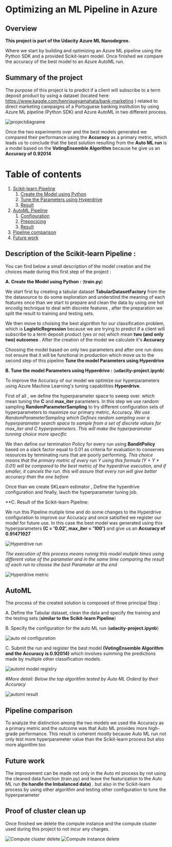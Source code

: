 # Optimizing an ML Pipeline in Azure

## Overview
**This project is part of the Udacity Azure ML Nanodegree.**

Where we start by building and optimizing an Azure ML pipeline using the Python SDK and a provided Scikit-learn model. Once finished we compare the accuracy of the best model to an Azure AutoML run. 

## Summary of the project <a name="Summary"></a>
The purpose of this project is to predict if a client will subscribe to a term deposit product by using a dataset  (located here: https://www.kaggle.com/henriqueyamahata/bank-marketing ) related to direct marketing campaigns of a Portuguese banking institution by using Azure ML pipeline (Python SDK) and Azure AutoML in two different process.

![projectdiagrame](projectdiagrame.png "projectdiagrame")

Once the two experiments over and the best models generated we compared their performance using the **Accuracy** as a primary metric, which leads us to conclude that the best solution resulting from the **Auto ML run** is a model based on the **VotingEnsemble Algorithm** because he give us an **Accuracy of 0.92014**

# Table of contents
1. [Scikit-learn Pipeline](#Scikit)
    1. [Create the Model using Python](#subparagraph1)
    2. [Tune the Parameters using Hyperdrive](#subparagraph2)
    3. [Result](#subparagraph3)
2. [AutoML Pipeline](#AutoML)
    1. [Configuration](#subparagraph11)
    2. [Prepocicing](#subparagraph12)
    3. [Result](#subparagraph13)
3. [Pipeline comparison](#comparison)
4. [Future work](#Future)

## Description of the Scikit-learn Pipeline :<a name="Scikit"></a>

You can find below a small description of the model creation and the choices made during this first step of the project :

  **A. Create the Model using Python :** (**train.py**) <a name="subparagraph1"></a>

We start  first by creating a tabular dataset **TabularDatasetFactory** from the the datasource to do some exploration and understind the meaning of each features once than we start to prepare and clean the data by using one hot encodig technique to deal with discrete features , after the preparation we split the result to training and testing sets. 

We then move to choising the best algorithm for our classification problem, which is **LogisticRegression** because we are trying  to predict if a client will subscribe to a term deposit product (yes or no) which mean **two (and only two) outcomes** . After the creation of the model we calculate it's **Accuracy**

Choosing the model based on only two parameters and after one run does not ensure that it will be functional in production which move us to the second step of this pipeline **Tune the model Parameters using Hyperdrive**

 **B. Tune the model Parameters using Hyperdrive  :** (**udacity-project.ipynb**) <a name="subparagraph2"></a>
  
To improve the Accuracy of our model we optimize our hyperparameters using Azure Machine Learning's tuning capabilities **Hyperdrive**.

First of all  , we define the hyperparameter space to sweep over. which mean tuning the **C** and **max_iter** parameters. In this step we use random sampling **RandomParameterSampling** to try different configuration sets of hyperparameters to maximize our primary metric, Accuracy.
*We use RandomParameterSampling which Defines random sampling over a hyperparameter search space to sample from a set of discrete values for max_iter and C hyperparameters. This will make the hyperparameter tunning choice more specific*

We then define our termination Policy for every run using **BanditPolicy** based on a slack factor equal to 0.01 as criteria for evaluation to  conserves resources by terminating runs that are poorly performing.
*This choice means that the primary metric of every run Y using this formula (Y + Y * 0.01) will be compared to the best metric of the hyperdrive execution, and if smaller, it cancels the run. this will assure that every run will give better accuracy than the one before*

Once than we create SKLearn estimator , Define the hyperdrive configuration and finally, lauch the hyperparameter tuning job.

 **C. Result of the Scikit-learn Pipeline: <a name="subparagraph3"></a>

We run this Pipeline mutiple time and do some changes to the Hyperdrive configuration to improve our Accuracy and once satisified  we register our model for future use.
In this case the best model was generated using this hyperparameters **(C = '0.02', max_iter = '100')** and give us an  **Accuracy of 0.91471927**

![Hyperdrive run](hyperdiverun.PNG "Hyperdrive run")

*The execution of this process means runnig this model mutiple times using different value of the parameter and in the same time comparing the result of each run to choose the best Paramater at the end*

![Hyperdrive metric](hyperdivermetric.PNG "Hyperdrive metric")


## AutoML <a name="AutoML"></a>

<a name="subparagraph11"></a>
<a name="subparagraph12"></a>
<a name="subparagraph13"></a>


The process of the created solution is composed of three principal Step : 

  A. Define the Tabular dataset, clean  the data and specify the training and the testing sets  (**similar to the Scikit-learn Pipeline**)
  
  B. Specify the configuration for the auto ML run (**udacity-project.ipynb**)
  
  ![auto ml configuration](e.png "auto ml configuration")
  
  C. Submit the run and register the best model **(VotingEnsemble Algorithm and the Accuracy is 0.92014)** which involves summing the predictions made by multiple other classification models.
   
 ![automl model registry](g.PNG "automl model registry")
 
 *#More detail: Below the top algorithm tested by Auto ML Orderd by their Accuracy*

![automl result](f.PNG "automl result")
  
  
## Pipeline comparison <a name="comparison"></a>

To analyze the distinction among the two models we used the Accuracy as a primary metric and the outcome was that Auto ML provides more high-grade performance.
This result is coherent mostly because Auto ML run not only test more hyperparameter value than the Scikit-learn process but also more algorithm too 

## Future work <a name="Future"></a>

The improvement can be made not only in the Auto ml process by not using the cleaned data function (train.py) and leave the featurization to the Auto ML run **(to handle the Imbalanced data)** . but also in the Scikit-learn process by using other algorithm and testing other configuration to tune the hyperparameter

## Proof of cluster clean up <a name="delete"></a>

Once finished we delete the compute instance and the compute cluster used during this project to not incur any charges.

 ![Compute cluster delete](h.PNG "Compute cluster delete")
 ![Compute instance delete](i.PNG "Compute instance delete")

